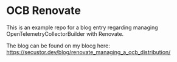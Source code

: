 # OCB Renovate
This is an example repo for a blog entry regarding managing OpenTelemetryCollectorBuilder with Renovate.

The blog can be found on my blocg here: https://secustor.dev/blog/renovate_managing_a_ocb_distribution/
